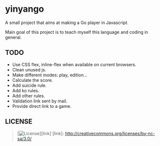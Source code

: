 # yinyango

A small project that aims at making a Go player in Javascript.

Main goal of this project is to teach myself this language and coding in
general.

## TODO

- Use CSS flex, inline-flex when available on current browsers.
- Clean unused js.
- Make different modes: play, edition...
- Calculate the score.
- Add suicide rule.
- Add ko rules.
- Add other rules.
- Validation link sent by mail.
- Provide direct link to a game.

## LICENSE

>[![License](http://i.creativecommons.org/l/by-nc-sa/3.0/88x31.png)][link]
[link]: http://creativecommons.org/licenses/by-nc-sa/3.0/
